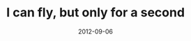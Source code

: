 ---
layout: base.njk
title : 'I can fly, but only for a second' 
view_title : 'I can fly, but only for a second' 
year : '2012' 
date : '2012-09-06' 
img_file : '/drawing/icanflybutonlyforasecond.png' 
html_file : 'icanflybutonlyforasecond' 
next_html : 'heliestokeepmefromgettingmad.html' 
year_order : '34' 
permalink : "title/{{html_file}}.html"
---
